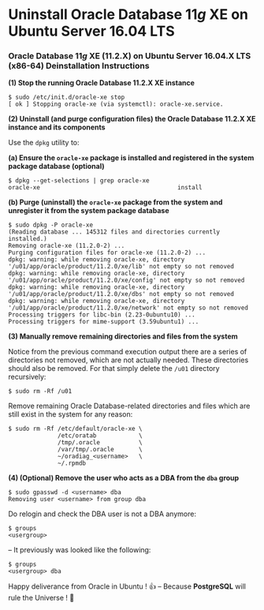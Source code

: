 # Uninstall Oracle Database 11*g* XE on Ubuntu Server 16.04 LTS

### Oracle Database 11*g* XE (11.2.X) on Ubuntu Server 16.04.X LTS (x86-64) Deinstallation Instructions

**(1) Stop the running Oracle Database 11.2.X XE instance**

```
$ sudo /etc/init.d/oracle-xe stop
[ ok ] Stopping oracle-xe (via systemctl): oracle-xe.service.
```

**(2) Uninstall (and purge configuration files) the Oracle Database 11.2.X XE instance and its components**

Use the `dpkg` utility to:

**(a) Ensure the `oracle-xe` package is installed and registered in the system package database (optional)**

```
$ dpkg --get-selections | grep oracle-xe
oracle-xe                                       install
```

**(b) Purge (uninstall) the `oracle-xe` package from the system and unregister it from the system package database**

```
$ sudo dpkg -P oracle-xe
(Reading database ... 145312 files and directories currently installed.)
Removing oracle-xe (11.2.0-2) ...
Purging configuration files for oracle-xe (11.2.0-2) ...
dpkg: warning: while removing oracle-xe, directory '/u01/app/oracle/product/11.2.0/xe/lib' not empty so not removed
dpkg: warning: while removing oracle-xe, directory '/u01/app/oracle/product/11.2.0/xe/config' not empty so not removed
dpkg: warning: while removing oracle-xe, directory '/u01/app/oracle/product/11.2.0/xe/dbs' not empty so not removed
dpkg: warning: while removing oracle-xe, directory '/u01/app/oracle/product/11.2.0/xe/network' not empty so not removed
Processing triggers for libc-bin (2.23-0ubuntu10) ...
Processing triggers for mime-support (3.59ubuntu1) ...
```

**(3) Manually remove remaining directories and files from the system**

Notice from the previous command execution output there are a series of directories not removed, which are not actually needed. These directories should also be removed. For that simply delete the `/u01` directory recursively:

```
$ sudo rm -Rf /u01
```

Remove remaining Oracle Database-related directories and files which are still exist in the system for any reason:

```
$ sudo rm -Rf /etc/default/oracle-xe \
              /etc/oratab            \
              /tmp/.oracle           \
              /var/tmp/.oracle       \
              ~/oradiag_<username>   \
              ~/.rpmdb
```

**(4) (Optional) Remove the user who acts as a DBA from the `dba` group**

```
$ sudo gpasswd -d <username> dba
Removing user <username> from group dba
```

Do relogin and check the DBA user is not a DBA anymore:

```
$ groups
<usergroup>
```

&ndash; It previously was looked like the following:

```
$ groups
<usergroup> dba
```

Happy deliverance from Oracle in Ubuntu ! :+1: &ndash; Because **PostgreSQL** will rule the Universe ! :blue_heart:
